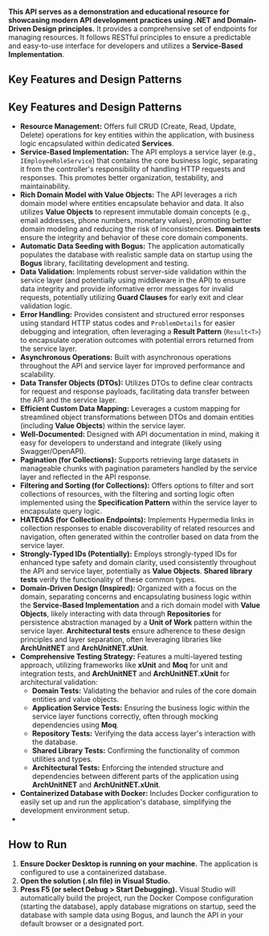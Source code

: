 **This API serves as a demonstration and educational resource for showcasing modern API development practices using .NET and Domain-Driven Design principles.** It provides a comprehensive set of endpoints for managing resources. It follows RESTful principles to ensure a predictable and easy-to-use interface for developers and utilizes a **Service-Based Implementation**.

## Key Features and Design Patterns

## Key Features and Design Patterns

* **Resource Management:** Offers full CRUD (Create, Read, Update, Delete) operations for key entities within the application, with business logic encapsulated within dedicated **Services**.
* **Service-Based Implementation:** The API employs a service layer (e.g., `IEmployeeRoleService`) that contains the core business logic, separating it from the controller's responsibility of handling HTTP requests and responses. This promotes better organization, testability, and maintainability.
* **Rich Domain Model with Value Objects:** The API leverages a rich domain model where entities encapsulate behavior and data. It also utilizes **Value Objects** to represent immutable domain concepts (e.g., email addresses, phone numbers, monetary values), promoting better domain modeling and reducing the risk of inconsistencies. **Domain tests** ensure the integrity and behavior of these core domain components.
* **Automatic Data Seeding with Bogus:** The application automatically populates the database with realistic sample data on startup using the **Bogus** library, facilitating development and testing.
* **Data Validation:** Implements robust server-side validation within the service layer (and potentially using middleware in the API) to ensure data integrity and provide informative error messages for invalid requests, potentially utilizing **Guard Clauses** for early exit and clear validation logic.
* **Error Handling:** Provides consistent and structured error responses using standard HTTP status codes and `ProblemDetails` for easier debugging and integration, often leveraging a **Result Pattern** (`Result<T>`) to encapsulate operation outcomes with potential errors returned from the service layer.
* **Asynchronous Operations:** Built with asynchronous operations throughout the API and service layer for improved performance and scalability.
* **Data Transfer Objects (DTOs):** Utilizes DTOs to define clear contracts for request and response payloads, facilitating data transfer between the API and the service layer.
* **Efficient Custom Data Mapping:** Leverages a custom mapping for streamlined object transformations between DTOs and domain entities (including **Value Objects**) within the service layer.
* **Well-Documented:** Designed with API documentation in mind, making it easy for developers to understand and integrate (likely using Swagger/OpenAPI).
* **Pagination (for Collections):** Supports retrieving large datasets in manageable chunks with pagination parameters handled by the service layer and reflected in the API response.
* **Filtering and Sorting (for Collections):** Offers options to filter and sort collections of resources, with the filtering and sorting logic often implemented using the **Specification Pattern** within the service layer to encapsulate query logic.
* **HATEOAS (for Collection Endpoints):** Implements Hypermedia links in collection responses to enable discoverability of related resources and navigation, often generated within the controller based on data from the service layer.
* **Strongly-Typed IDs (Potentially):** Employs strongly-typed IDs for enhanced type safety and domain clarity, used consistently throughout the API and service layer, potentially as **Value Objects**. **Shared library tests** verify the functionality of these common types.
* **Domain-Driven Design (Inspired):** Organized with a focus on the domain, separating concerns and encapsulating business logic within the **Service-Based Implementation** and a rich domain model with **Value Objects**, likely interacting with data through **Repositories** for persistence abstraction managed by a **Unit of Work** pattern within the service layer. **Architectural tests** ensure adherence to these design principles and layer separation, often leveraging libraries like **ArchUnitNET** and **ArchUnitNET.xUnit**.
* **Comprehensive Testing Strategy:** Features a multi-layered testing approach, utilizing frameworks like **xUnit** and **Moq** for unit and integration tests, and **ArchUnitNET** and **ArchUnitNET.xUnit** for architectural validation:
    * **Domain Tests:** Validating the behavior and rules of the core domain entities and value objects.
    * **Application Service Tests:** Ensuring the business logic within the service layer functions correctly, often through mocking dependencies using **Moq**.
    * **Repository Tests:** Verifying the data access layer's interaction with the database.
    * **Shared Library Tests:** Confirming the functionality of common utilities and types.
    * **Architectural Tests:** Enforcing the intended structure and dependencies between different parts of the application using **ArchUnitNET** and **ArchUnitNET.xUnit**.
* **Containerized Database with Docker:** Includes Docker configuration to easily set up and run the application's database, simplifying the development environment setup.
* 
## How to Run

1.  **Ensure Docker Desktop is running on your machine.** The application is configured to use a containerized database.
2.  **Open the solution (.sln file) in Visual Studio.**
3.  **Press F5 (or select Debug > Start Debugging).** Visual Studio will automatically build the project, run the Docker Compose configuration (starting the database), apply database migrations on startup, seed the database with sample data using Bogus, and launch the API in your default browser or a designated port.

